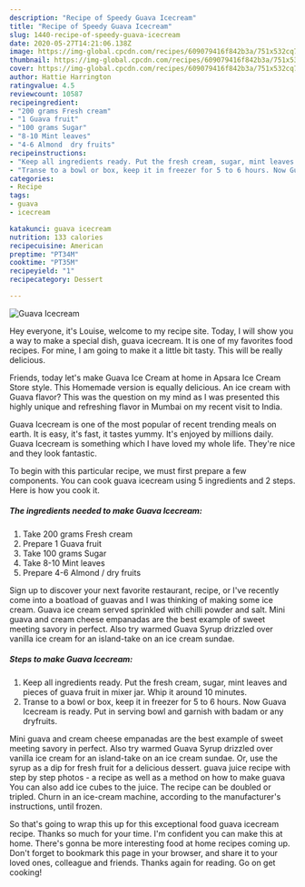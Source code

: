 ```yaml
---
description: "Recipe of Speedy Guava Icecream"
title: "Recipe of Speedy Guava Icecream"
slug: 1440-recipe-of-speedy-guava-icecream
date: 2020-05-27T14:21:06.138Z
image: https://img-global.cpcdn.com/recipes/609079416f842b3a/751x532cq70/guava-icecream-recipe-main-photo.jpg
thumbnail: https://img-global.cpcdn.com/recipes/609079416f842b3a/751x532cq70/guava-icecream-recipe-main-photo.jpg
cover: https://img-global.cpcdn.com/recipes/609079416f842b3a/751x532cq70/guava-icecream-recipe-main-photo.jpg
author: Hattie Harrington
ratingvalue: 4.5
reviewcount: 10587
recipeingredient:
- "200 grams Fresh cream"
- "1 Guava fruit"
- "100 grams Sugar"
- "8-10 Mint leaves"
- "4-6 Almond  dry fruits"
recipeinstructions:
- "Keep all ingredients ready. Put the fresh cream, sugar, mint leaves and pieces of guava fruit in mixer jar. Whip it around 10 minutes."
- "Transe to a bowl or box, keep it in freezer for 5 to 6 hours. Now Guava Icecream is ready. Put in serving bowl and garnish with badam or any dryfruits."
categories:
- Recipe
tags:
- guava
- icecream

katakunci: guava icecream 
nutrition: 133 calories
recipecuisine: American
preptime: "PT34M"
cooktime: "PT35M"
recipeyield: "1"
recipecategory: Dessert

---
```



![Guava Icecream](https://img-global.cpcdn.com/recipes/609079416f842b3a/751x532cq70/guava-icecream-recipe-main-photo.jpg)

Hey everyone, it's Louise, welcome to my recipe site. Today, I will show you a way to make a special dish, guava icecream. It is one of my favorites food recipes. For mine, I am going to make it a little bit tasty. This will be really delicious.

Friends, today let&#39;s make Guava Ice Cream at home in Apsara Ice Cream Store style. This Homemade version is equally delicious. An ice cream with Guava flavor? This was the question on my mind as I was presented this highly unique and refreshing flavor in Mumbai on my recent visit to India.

Guava Icecream is one of the most popular of recent trending meals on earth. It is easy, it's fast, it tastes yummy. It's enjoyed by millions daily. Guava Icecream is something which I have loved my whole life. They're nice and they look fantastic.


To begin with this particular recipe, we must first prepare a few components. You can cook guava icecream using 5 ingredients and 2 steps. Here is how you cook it.

<!--inarticleads1-->

##### The ingredients needed to make Guava Icecream:

1. Take 200 grams Fresh cream
1. Prepare 1 Guava fruit
1. Take 100 grams Sugar
1. Take 8-10 Mint leaves
1. Prepare 4-6 Almond / dry fruits


Sign up to discover your next favorite restaurant, recipe, or I&#39;ve recently come into a boatload of guavas and I was thinking of making some ice cream. Guava ice cream served sprinkled with chilli powder and salt. Mini guava and cream cheese empanadas are the best example of sweet meeting savory in perfect. Also try warmed Guava Syrup drizzled over vanilla ice cream for an island-take on an ice cream sundae. 

<!--inarticleads2-->

##### Steps to make Guava Icecream:

1. Keep all ingredients ready. Put the fresh cream, sugar, mint leaves and pieces of guava fruit in mixer jar. Whip it around 10 minutes.
1. Transe to a bowl or box, keep it in freezer for 5 to 6 hours. Now Guava Icecream is ready. Put in serving bowl and garnish with badam or any dryfruits.


Mini guava and cream cheese empanadas are the best example of sweet meeting savory in perfect. Also try warmed Guava Syrup drizzled over vanilla ice cream for an island-take on an ice cream sundae. Or, use the syrup as a dip for fresh fruit for a delicious dessert. guava juice recipe with step by step photos - a recipe as well as a method on how to make guava You can also add ice cubes to the juice. The recipe can be doubled or tripled. Churn in an ice-cream machine, according to the manufacturer&#39;s instructions, until frozen. 

So that's going to wrap this up for this exceptional food guava icecream recipe. Thanks so much for your time. I'm confident you can make this at home. There's gonna be more interesting food at home recipes coming up. Don't forget to bookmark this page in your browser, and share it to your loved ones, colleague and friends. Thanks again for reading. Go on get cooking!
